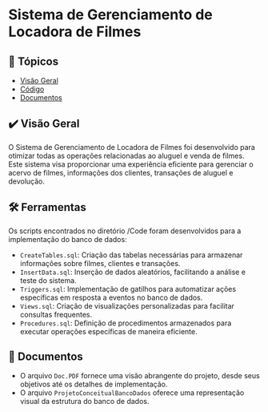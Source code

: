 # Sistema de Gerenciamento de Locadora de Filmes

## 📌 Tópicos

- [Visão Geral](#visao-geral)
- [Código](#ferramentas)
- [Documentos](#documents)

<a name="visao-geral"></a>
## ✔️ Visão Geral

O Sistema de Gerenciamento de Locadora de Filmes foi desenvolvido para otimizar todas as operações relacionadas ao aluguel e venda de filmes. Este sistema visa proporcionar uma experiência eficiente para gerenciar o acervo de filmes, informações dos clientes, transações de aluguel e devolução.

<a name="ferramentas"></a>
## 🛠 Ferramentas

Os scripts encontrados no diretório /Code foram desenvolvidos para a implementação do banco de dados:

- `CreateTables.sql`: Criação das tabelas necessárias para armazenar informações sobre filmes, clientes e transações.
- `InsertData.sql`: Inserção de dados aleatórios, facilitando a análise e teste do sistema.
- `Triggers.sql`: Implementação de gatilhos para automatizar ações específicas em resposta a eventos no banco de dados.
- `Views.sql`: Criação de visualizações personalizadas para facilitar consultas frequentes.
- `Procedures.sql`: Definição de procedimentos armazenados para executar operações específicas de maneira eficiente.

<a name="documents"></a>
## 📄 Documentos

- O arquivo `Doc.PDF` fornece uma visão abrangente do projeto, desde seus objetivos até os detalhes de implementação.
- O arquivo `ProjetoConceitualBancoDados` oferece uma representação visual da estrutura do banco de dados.

